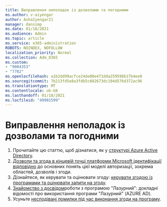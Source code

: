 ```yaml
---
title: Виправлення неполадок із дозволами та погодними
ms.author: v-aiyengar
author: AshaIyengar21
manager: dansimp
ms.date: 01/18/2021
ms.audience: Admin
ms.topic: article
ms.service: o365-administration
ROBOTS: NOINDEX, NOFOLLOW
localization_priority: Normal
ms.collection: Adm_O365
ms.custom:
- "9004353"
- "7782"
ms.openlocfilehash: a1b2dd99acfce24de00e471dda259598b17b4ee0
ms.sourcegitcommit: 7b213fd5e8a3fdb5c602673dc194d576d372ac96
ms.translationtype: MT
ms.contentlocale: uk-UA
ms.lasthandoff: 01/18/2021
ms.locfileid: "49901599"
---
```

# <a name="troubleshoot-permissions-and-consents"></a>Виправлення неполадок із дозволами та погодними

1. Прочитайте цю статтю, щоб дізнатися, як у [структурі Azure Active Directory](https://docs.microsoft.com/azure/active-directory/develop/consent-framework).
1. [Дозволи та згода в кінцевій точці платформи Microsoft ідентифікації відповідно](https://docs.microsoft.com/azure/active-directory/develop/v2-permissions-and-consent) до основних понять цієї моделі авторизації, зокрема областей, дозволів і згоди.
1. Дізнайтеся, як керувати та оцінювати згоду: [керувати згодою із програмами та оцінювати запити на згоду](https://docs.microsoft.com/azure/active-directory/manage-apps/manage-consent-requests#evaluating-a-request-for-tenant-wide-admin-consent).
1. [Знайомство з досвідом](https://docs.microsoft.com/azure/active-directory/develop/application-consent-experience)роботи з програмою "Лазурний": докладні відомості про використання програми "Лазурний" (AZURE AD).
1. Усуньте [несподівані помилки під час виконання згоди на програму](https://docs.microsoft.com/azure/active-directory/manage-apps/application-sign-in-unexpected-user-consent-error).
